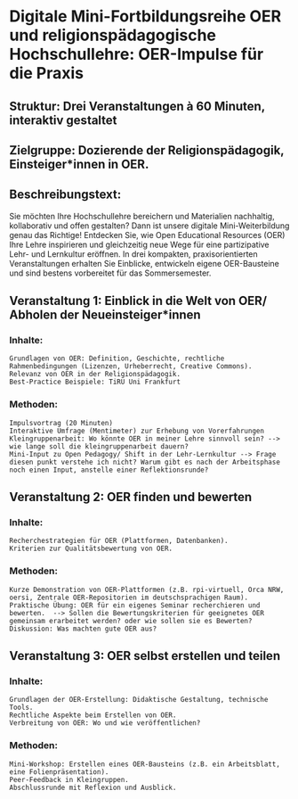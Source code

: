 # Digitale Mini-Fortbildungsreihe OER und religionspädagogische Hochschullehre: OER-Impulse für die Praxis 
## Struktur: Drei Veranstaltungen à 60 Minuten, interaktiv gestaltet
## Zielgruppe: Dozierende der Religionspädagogik, Einsteiger*innen in OER.
## Beschreibungstext:
Sie möchten Ihre Hochschullehre bereichern und Materialien nachhaltig, kollaborativ und offen gestalten? Dann ist unsere digitale Mini-Weiterbildung genau das Richtige! Entdecken Sie, wie Open Educational Resources (OER) Ihre Lehre inspirieren und gleichzeitig neue Wege für eine partizipative Lehr- und Lernkultur eröffnen. In drei kompakten, praxisorientierten Veranstaltungen erhalten Sie Einblicke, entwickeln eigene OER-Bausteine und sind bestens vorbereitet für das Sommersemester.

## Veranstaltung 1: Einblick in die Welt von OER/ Abholen der Neueinsteiger*innen 
### Inhalte:
    Grundlagen von OER: Definition, Geschichte, rechtliche Rahmenbedingungen (Lizenzen, Urheberrecht, Creative Commons).
    Relevanz von OER in der Religionspädagogik.
    Best-Practice Beispiele: TiRU Uni Frankfurt
### Methoden:
    Impulsvortrag (20 Minuten)
    Interaktive Umfrage (Mentimeter) zur Erhebung von Vorerfahrungen
    Kleingruppenarbeit: Wo könnte OER in meiner Lehre sinnvoll sein? --> wie lange soll die kleingruppenarbeit dauern?
    Mini-Input zu Open Pedagogy/ Shift in der Lehr-Lernkultur --> Frage diesen punkt verstehe ich nicht? Warum gibt es nach der Arbeitsphase noch einen Input, anstelle einer Reflektionsrunde? 

## Veranstaltung 2: OER finden und bewerten 
### Inhalte:
    Recherchestrategien für OER (Plattformen, Datenbanken).
    Kriterien zur Qualitätsbewertung von OER.
### Methoden:
    Kurze Demonstration von OER-Plattformen (z.B. rpi-virtuell, Orca NRW, oersi, Zentrale OER-Repositorien im deutschsprachigen Raum).
    Praktische Übung: OER für ein eigenes Seminar recherchieren und bewerten.  --> Sollen die Bewertungskriterien für geeignetes OER gemeinsam erarbeitet werden? oder wie sollen sie es Bewerten?
    Diskussion: Was machten gute OER aus?

## Veranstaltung 3: OER selbst erstellen und teilen
### Inhalte:
    Grundlagen der OER-Erstellung: Didaktische Gestaltung, technische Tools.
    Rechtliche Aspekte beim Erstellen von OER.
    Verbreitung von OER: Wo und wie veröffentlichen?
### Methoden:
    Mini-Workshop: Erstellen eines OER-Bausteins (z.B. ein Arbeitsblatt, eine Folienpräsentation).
    Peer-Feedback in Kleingruppen.
    Abschlussrunde mit Reflexion und Ausblick.

